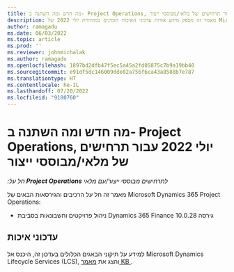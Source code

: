 ```yaml
---
title: מה חדש ומה השתנה ב- Project Operations, יולי 2022 עבור תרחישים של מלאי/מבוססי ייצור
description: מאמר זה מספק מידע אודות עדכוני האיכות הזמינים במהדורת יולי 2022 של Microsoft Dynamics 365 Project Operations עבור תרחישים מבוססי-ייצור/במלאי.
author: ramagadu
ms.date: 06/03/2022
ms.topic: article
ms.prod: ''
ms.reviewer: johnmichalak
ms.author: ramagadu
ms.openlocfilehash: 1897bd2dfb47f5ec5a45a2fd05875c7b9a19bb40
ms.sourcegitcommit: e91df5dc146009dde82a756f6ca43a8588b7e787
ms.translationtype: HT
ms.contentlocale: he-IL
ms.lasthandoff: 07/20/2022
ms.locfileid: "9180760"
---
```

# <a name="whats-new-or-changed-in-project-operations-july-2022-for-stockedproduction-based-scenarios"></a>מה חדש ומה השתנה ב- Project Operations, יולי 2022 עבור תרחישים של מלאי/מבוססי ייצור

_חל על:**‏ Project Operations** לתרחישים מבוססי ייצור/עם מלאי_

מאמר זה חל על הרכיבים והגירסאות הבאים של Microsoft Dynamics 365 Project Operations:

- ניהול פרויקטים וחשבונאות בסביבת Dynamics 365 Finance גירסה 10.0.28

## <a name="quality-updates"></a>עדכוני איכות

למידע על תיקוני הבאגים הכלולים בעדכון זה, היכנס אל Microsoft Dynamics Lifecycle Services‏ (LCS), והצג את [מאמר KB ](https://fix.lcs.dynamics.com/Issue/Details?bugId=694438).
